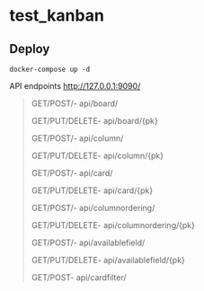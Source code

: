 # test_kanban
## Deploy

```
docker-compose up -d
```

API endpoints
http://127.0.0.1:9090/

>GET/POST/- api/board/
>
>GET/PUT/DELETE- api/board/{pk}
>
>GET/POST/- api/column/
>
>GET/PUT/DELETE- api/column/{pk}
>
>GET/POST/- api/card/
>
>GET/PUT/DELETE- api/card/{pk}
>
>GET/POST/- api/columnordering/
>
>GET/PUT/DELETE- api/columnordering/{pk}
>
>GET/POST/- api/availablefield/
>
>GET/PUT/DELETE- api/availablefield/{pk}
>
>GET/POST- api/cardfilter/
